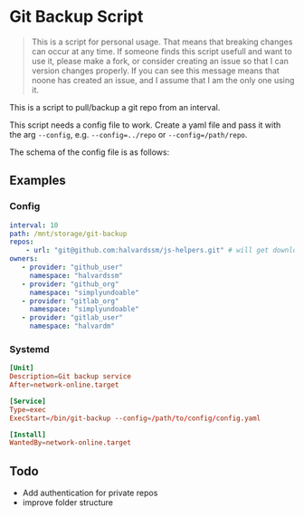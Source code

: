 # Git Backup Script

> This is a script for personal usage. That means that breaking changes can occur at any time. If someone finds this script usefull and want to use it, please make a fork, or consider creating an issue so that I can version changes properly. If you can see this message means that noone has created an issue, and I assume that I am the only one using it.

This is a script to pull/backup a git repo from an interval.

This script needs a config file to work. Create a yaml file and pass it with the arg `--config`, e.g. `--config=../repo` or `--config=/path/repo`.

The schema of the config file is as follows:

## Examples

### Config

```yaml
interval: 10
path: /mnt/storage/git-backup
repos:
    - url: "git@github.com:halvardssm/js-helpers.git" # will get downloaded to a sub folder named `individual`
owners:
   - provider: "github_user"
     namespace: "halvardssm"
   - provider: "github_org"
     namespace: "simplyundoable"
   - provider: "gitlab_org"
     namespace: "simplyundoable"
   - provider: "gitlab_user"
     namespace: "halvardm"
```

### Systemd

```toml
[Unit]
Description=Git backup service
After=network-online.target

[Service]
Type=exec
ExecStart=/bin/git-backup --config=/path/to/config/config.yaml

[Install]
WantedBy=network-online.target
```

## Todo

- Add authentication for private repos
- improve folder structure